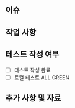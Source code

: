 <!-- 제목은 `[지라 이슈 키] 제목` 으로 작성 ex) [CP-13] 지도 기능 개발 -->

## 이슈
<!-- [CP-XX] -->

## 작업 사항
<!-- 뭐 했다. -->

## 테스트 작성 여부
- [ ] 테스트 작성 완료
- [ ] 로컬 테스트 ALL GREEN

## 추가 사항 및 자료
<!-- 참고 자료인 링크, 이미지, 캡처 등 -->
<!-- 또는 추가로 남기고 싶은 사항 -->
